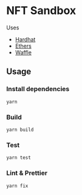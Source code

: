 # NFT Sandbox

Uses

- [Hardhat](https://github.com/nomiclabs/hardhat)
- [Ethers](https://github.com/ethers-io/ethers.js/)
- [Waffle](https://github.com/EthWorks/Waffle)

## Usage

### Install dependencies

```
yarn
```

### Build

```
yarn build
```

### Test

```
yarn test
```

### Lint & Prettier

```
yarn fix
```
